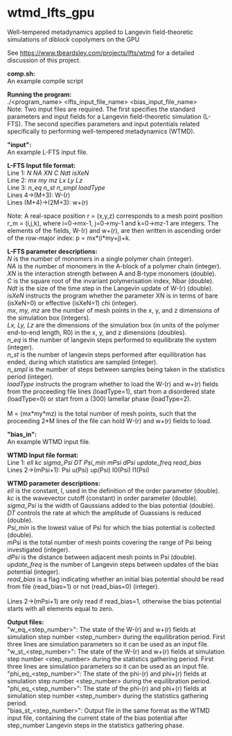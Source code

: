 # wtmd_lfts_gpu
Well-tempered metadynamics applied to Langevin field-theoretic simulations of diblock copolymers on the GPU

See https://www.tbeardsley.com/projects/lfts/wtmd for a detailed discussion of this project.<br>

<b>comp.sh:</b><br>
An example compile script

<b>Running the program:</b><br>
./<program_name> <lfts_input_file_name> <bias_input_file_name><br>
Note: Two input files are required. The first specifies the standard parameters and input fields for a Langevin field-theoretic simulation (L-FTS). The second specifies parameters and input potentials related specifically to performing well-tempered metadynamics (WTMD).

<b>"input":</b><br>
An example L-FTS input file.

<b>L-FTS Input file format:</b><br>
Line 1: <em>N NA XN C Ndt isXeN</em><br>
Line 2: <em>mx my mz Lx Ly Lz</em><br>
Line 3: <em>n_eq n_st n_smpl loadType</em><br>
Lines 4->(M+3): W-(r)<br>
Lines (M+4)->(2M+3): w+(r)<br>

Note: A real-space position r = (x,y,z) corresponds to a mesh point position r_m = (i,j,k), where i=0->mx-1, j=0->my-1 and k=0->mz-1 are integers. The elements of the fields, W-(r) and w+(r), are then written in ascending order of the row-major index: p = mx\*(i\*my+j)+k.

<b>L-FTS parameter descriptions:</b><br>
<em>N</em> is the number of monomers in a single polymer chain (integer).<br>
<em>NA</em> is the number of monomers in the A-block of a polymer chain (integer).<br>
<em>XN</em> is the interaction strength between A and B-type monomers (double).<br>
<em>C</em> is the square root of the invariant polymerisation index, Nbar (double).<br>
<em>Ndt</em> is the size of the time step in the Langevin update of W-(r) (double).<br>
<em>isXeN</em> instructs the program whether the parameter XN is in terms of bare (isXeN=0) or effective (isXeN=1) chi (integer).<br>
<em>mx, my, mz</em> are the number of mesh points in the x, y, and z dimensions of the simulation box (integers).<br>
<em>Lx, Ly, Lz</em> are the dimensions of the simulation box (in units of the polymer end-to-end length, R0) in the x, y, and z dimensions (doubles).<br>
<em>n_eq</em> is the number of langevin steps performed to equilibrate the system (integer).<br>
<em>n_st</em> is the number of langevin steps performed after equilibration has ended, during which statistics are sampled (integer).<br>
<em>n_smpl</em> is the number of steps between samples being taken in the statistics period (integer).<br>
<em>loadType</em> instructs the program whether to load the W-(r) and w+(r) fields from the proceeding file lines (loadType=1), start from a disordered state (loadType=0) or start from a (300) lamellar phase (loadType=2).<br><br>
M = (mx\*my\*mz) is the total number of mesh points, such that the proceeding 2*M lines of the file can hold W-(r) and w+(r) fields to load.<br>

<b>"bias_in":</b><br>
An example WTMD input file.

<b>WTMD Input file format:</b><br>
Line 1: <em>ell kc sigma_Psi DT Psi_min mPsi dPsi update_freq read_bias</em><br>
Lines 2->(mPsi+1): Psi u(Psi) up(Psi) I0(Psi) I1(Psi)<br>

<b>WTMD parameter descriptions:</b><br>
<em>ell</em> is the constant, l, used in the definition of the order parameter (double).<br>
<em>kc</em> is the wavevector cutoff (constant) in order parameter (double).<br>
<em>sigma_Psi</em> is the width of Gaussians added to the bias potential (double).<br>
<em>DT</em> controls the rate at which the amplitude of Guassians is reduced (double).<br>
<em>Psi_min</em> is the lowest value of Psi for which the bias potential is collected (double).<br>
<em>mPsi</em> is the total number of mesh points covering the range of Psi being investigated (integer).<br>
<em>dPsi</em> is the distance between adjacent mesh points in Psi (double).<br>
<em>update_freq</em> is the number of Langevin steps between updates of the bias potential (integer).<br>
<em>read_bias</em> is a flag indicating whether an initial bias potential should be read from file (read_bias=1) or not (read_bias=0) (integer).
<br><br>
Lines 2->(mPsi+1) are only read if read_bias=1, otherwise the bias potential starts with all elements equal to zero.<br>


<b>Output files:</b><br>
"w_eq_<step_number>": The state of the W-(r) and w+(r) fields at simulation step number <step_number> during the equilibration period. First three lines are simulation parameters so it can be used as an input file.<br>
"w_st_<step_number>": The state of the W-(r) and w+(r) fields at simulation step number <step_number> during the statistics gathering period. First three lines are simulation parameters so it can be used as an input file.<br>
"phi_eq_<step_number>": The state of the phi-(r) and phi+(r) fields at simulation step number <step_number> during the equilibration period.<br>
"phi_eq_<step_number>": The state of the phi-(r) and phi+(r) fields at simulation step number <step_number> during the statistics gathering period.<br>
"bias_st_<step_number>": Output file in the same format as the WTMD input file, containing the current state of the bias potential after step_number Langevin steps in the statistics gathering phase.


